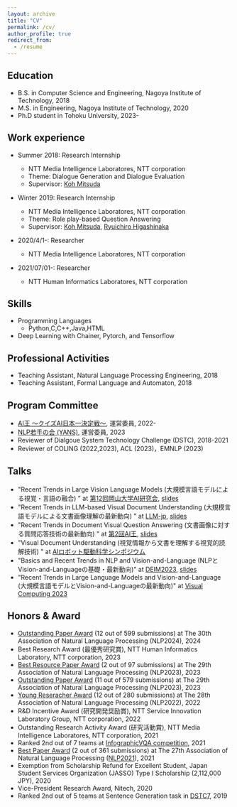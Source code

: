 ```yaml
---
layout: archive
title: "CV"
permalink: /cv/
author_profile: true
redirect_from:
  - /resume
---
```


## Education
* B.S. in Computer Science and Engineering, Nagoya Institute of Technology, 2018
* M.S. in Engineering, Nagoya Institute of Technology, 2020
* Ph.D student in Tohoku University, 2023-

## Work experience
* Summer 2018: Research Internship
  * NTT Media Intelligence Laboratores, NTT corporation
  * Theme: Dialogue Generation and Dialogue Evaluation
  * Supervisor: [Koh Mitsuda](https://sites.google.com/site/hellomitsukoh)

* Winter 2019: Research Internship
  * NTT Media Intelligence Laboratores, NTT corporation
  * Theme: Role play-based Question Answering
  * Supervisor: [Koh Mitsuda](https://sites.google.com/site/hellomitsukoh), [Ryuichiro Higashinaka](http://www.kecl.ntt.co.jp/icl/lirg/members/rh/)

* 2020/4/1-: Researcher  
  * NTT Media Intelligence Laboratores, NTT corporation

* 2021/07/01-: Researcher  
  * NTT Human Informatics Laboratores, NTT corporation

## Skills
* Programming Languages
  * Python,C,C++,Java,HTML
* Deep Learning with Chainer, Pytorch, and Tensorflow

## Professional Activities
* Teaching Assistant, Natural Language Processing Engineering, 2018
* Teaching Assistant, Formal Language and Automaton, 2018

## Program Committee
* [AI王 〜クイズAI日本一決定戦〜](https://sites.google.com/view/project-aio/), 運営委員, 2022- 
* [NLP若手の会 (YANS)](https://yans.anlp.jp/), 運営委員, 2023
* Reviewer of Dialgoue System Technology Challenge (DSTC), 2018-2021
* Reviewer of COLING (2022,2023), ACL (2023)，EMNLP (2023)

## Talks
* "Recent Trends in Large Vision Language Models (大規模言語モデルによる視覚・言語の融合) " at [第12回岡山大学AI研究会](https://www.cc.okayama-u.ac.jp/imelab/ouai/index.html), [slides](https://speakerdeck.com/ryotatanaka/large-vision-language-models)
* "Recent Trends in LLM-based Visual Document Understanding (大規模言語モデルによる文書画像理解の最新動向) " at [LLM-jp](https://llm-jp.nii.ac.jp/), [slides](https://speakerdeck.com/ryotatanaka/recent-trends-in-document-visual-question-answering)
* "Recent Trends in Document Visual Question Answering (文書画像に対する質問応答技術の最新動向) " at [第2回AI王](https://sites.google.com/view/project-aio/competition2?authuser=0), [slides](https://speakerdeck.com/ryotatanaka/recent-trends-in-document-visual-question-answering)
* "Visual Document Understanding (視覚情報から文書を理解する視覚的読解技術) " at [AIロボット駆動科学シンポジウム](https://www.ai-robot-science-symposium2023.jp/)
* "Basics and Recent Trends in NLP and Vision-and-Language (NLPとVision-and-Languageの基礎・最新動向)" at [DEIM2023](https://event.dbsj.org/deim2023/post/tutorial.html), [slides](https://speakerdeck.com/kyoun/deim-tutorial-part-2-vision-and-language)
* "Recent Trends in Large Language Models and Vision-and-Language (大規模言語モデルとVision-and-Languageの最新動向)" at [Visual Computing 2023](https://visualcomputing.jp/vc2023/tutorial/#tutorial_nishida)


## Honors & Award
* [Outstanding Paper Award](https://www.anlp.jp/nlp2024/award.html) (12 out of 599 submissions) at The 30th Association of Natural Language Processing (NLP2024), 2024
* Best Research Award (最優秀研究賞), NTT Human Informatics Laboratory, NTT corporation, 2023
* [Best Resource Paper Award](https://www.anlp.jp/nlp2023/award.html) (2 out of 97 submissions) at The 29th Association of Natural Language Processing (NLP2023), 2023
* [Outstanding Paper Award](https://www.anlp.jp/nlp2023/award.html) (11 out of 579 submissions) at The 29th Association of Natural Language Processing (NLP2023), 2023
* [Young Reseracher Award](https://www.anlp.jp/nlp2022/award.html) (12 out of 280 submissions) at The 28th Association of Natural Language Processing (NLP2022), 2022
* R&D Incentive Award (研究開発奨励賞), NTT Service Innovation Laboratory Group, NTT corporation, 2022
* Outstanding Research Activity Award (研究活動賞), NTT Media Intelligence Laboratores, NTT corporation, 2021
* Ranked 2nd out of 7 teams at [InfographicVQA competition](https://rrc.cvc.uab.es/?ch=17&com=evaluation&task=3), 2021
* [Best Paper Award](https://www.anlp.jp/nlp2021/award.html) (2 out of 361 submissions) at The 27th Association of Natural Language Processing ([NLP2021](https://www.anlp.jp/nlp2021/)), 2021
* Exemption from Scholarship Refund for Excellent Student, Japan Student Services Organization (JASSO) Type I Scholarship (2,112,000 JPY), 2020
* Vice-President Research Award, Nitech, 2020
* Ranked 2nd out of 5 teams at Sentence Generation task in [DSTC7](http://workshop.colips.org/dstc7/workshop.html), 2019